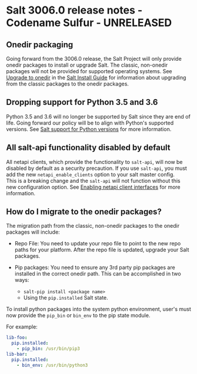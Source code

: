 [](#release-3006.0)

# Salt 3006.0 release notes - Codename Sulfur - UNRELEASED

## Onedir packaging

Going forward from the 3006.0 release, the Salt Project will only provide onedir
packages to install or upgrade Salt. The classic, non-onedir packages will not
be provided for supported operating systems. See [Upgrade to onedir](https://docs.saltproject.io/salt/install-guide/en/latest/topics/upgrade-to-onedir.html)
in the [Salt Install Guide](https://docs.saltproject.io/salt/install-guide/en/latest) for information about upgrading from the classic packages to the onedir
packages.


## Dropping support for Python 3.5 and 3.6

Python 3.5 and 3.6 will no longer be supported by Salt since they
are end of life. Going forward our policy will be to align with Python's
supported versions. See [Salt support for Python versions](https://docs.saltproject.io/salt/install-guide/en/latest/topics/salt-python-version-support.html)
for more information.


## All salt-api functionality disabled by default

All netapi clients, which provide the functionality to ``salt-api``, will now
be disabled by default as a security precaution. If you use ``salt-api``, you
must add the new ``netapi_enable_clients`` option to your salt master config.  
This is a breaking change and the ``salt-api`` will not function without this
new configuration option. See [Enabling netapi client interfaces](https://docs.saltproject.io/en/3006.0/topics/netapi/netapi-enable-clients.html#netapi-enable-clients)
for more information.


## How do I migrate to the onedir packages?

The migration path from the classic, non-onedir packages to the onedir packages
will include:

* Repo File: You need to update your repo file to point to the new repo paths
  for your platform. After the repo file is updated, upgrade your Salt packages.  
* Pip packages: You need to ensure any 3rd party pip packages are installed in
  the correct onedir path. This can be accomplished in two ways:

  * ``salt-pip install <package name>``
  * Using the ``pip.installed`` Salt state.

To install python packages into the system python environment, user's must now
provide the ``pip_bin`` or ``bin_env`` to the pip state module.  

For example:

```yaml
lib-foo:
  pip.installed:
    - pip_bin: /usr/bin/pip3
lib-bar:
  pip.installed:
    - bin_env: /usr/bin/python3
```
